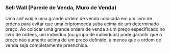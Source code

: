 ### Sell Wall (Parede de Venda, Muro de Venda)

Uma _sell wall_ é uma grande ordem de venda colocada em um livro de ordens para evitar que uma criptomoeda suba acima de um determinado preço. Ao colocar uma grande ordem de venda a um preço especificado no livro de ordens, um indivíduo (ou grupo de indivíduos) pode garantir que o preço não aumente acima de um preço definido, a menos que a ordem de venda seja completamente preenchida.